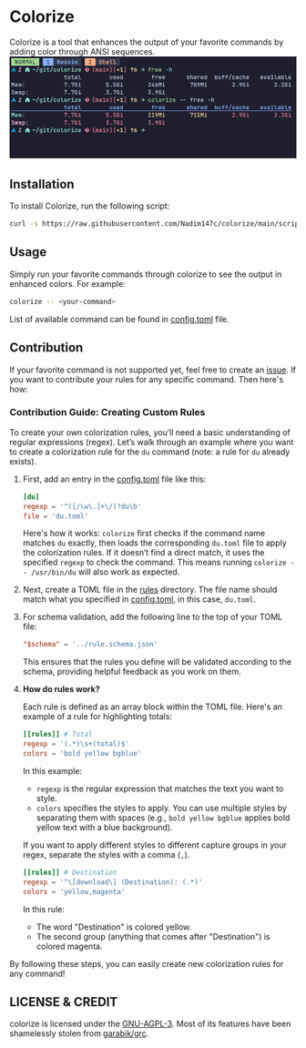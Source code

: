 # Colorize

Colorize is a tool that enhances the output of your favorite commands by adding color through ANSI sequences.
![](./assets/free.png)

## Installation

To install Colorize, run the following script:

```sh
curl -s https://raw.githubusercontent.com/Nadim147c/colorize/main/scripts/install.local.sh | sh
```

## Usage

Simply run your favorite commands through colorize to see the output in enhanced colors. For example:

```bash
colorize -- <your-command>
```

List of available command can be found in [config.toml](./config.toml) file.

## Contribution

If your favorite command is not supported yet, feel free to create an [issue](https://github.com/Nadim147c/colorize/issues).
If you want to contribute your rules for any specific command. Then here's how:

### Contribution Guide: Creating Custom Rules

To create your own colorization rules, you’ll need a basic understanding of regular expressions (regex). Let’s walk through an example where you want to create a colorization rule for the `du` command (note: a rule for `du` already exists).

1. First, add an entry in the [config.toml](./config.toml) file like this:

   ```toml
   [du]
   regexp = '^([/\w\.]+\/)?du\b'
   file = 'du.toml'
   ```

   Here's how it works: `colorize` first checks if the command name matches `du` exactly, then loads the corresponding `du.toml` file to apply the colorization rules. If it doesn’t find a direct match, it uses the specified `regexp` to check the command. This means running `colorize -- /usr/bin/du` will also work as expected.

2. Next, create a TOML file in the [rules](./rules/) directory. The file name should match what you specified in [config.toml](./config.toml), in this case, `du.toml`.

3. For schema validation, add the following line to the top of your TOML file:

   ```toml
   "$schema" = '../rule.schema.json'
   ```

   This ensures that the rules you define will be validated according to the schema, providing helpful feedback as you work on them.

4. **How do rules work?**

   Each rule is defined as an array block within the TOML file. Here's an example of a rule for highlighting totals:

   ```toml
   [[rules]] # Total
   regexp = '(.*)\s+(total)$'
   colors = 'bold yellow bgblue'
   ```

   In this example:

   - `regexp` is the regular expression that matches the text you want to style.
   - `colors` specifies the styles to apply. You can use multiple styles by separating them with spaces (e.g., `bold yellow bgblue` applies bold yellow text with a blue background).

   If you want to apply different styles to different capture groups in your regex, separate the styles with a comma (`,`).

   ```toml
   [[rules]] # Destination
   regexp = '^\[download\] (Destination): (.*)'
   colors = 'yellow,magenta'
   ```

   In this rule:

   - The word "Destination" is colored yellow.
   - The second group (anything that comes after "Destination") is colored magenta.

By following these steps, you can easily create new colorization rules for any command!

## LICENSE & CREDIT

colorize is licensed under the [GNU-AGPL-3](./LICENSE).
Most of its features have been shamelessly stolen from [garabik/grc](https://github.com/garabik/grc).
